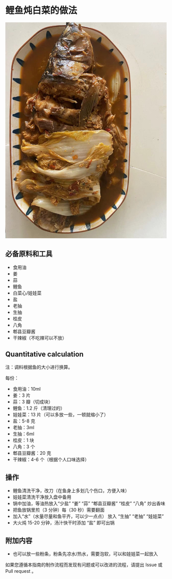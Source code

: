 # 鲤鱼炖白菜的做法

![鲤鱼炖白菜](./鲤鱼炖白菜.jpeg)

## 必备原料和工具

- 食用油
- 姜
- 蒜
- 鲤鱼
- 白菜心/娃娃菜
- 盐
- 老抽
- 生抽
- 桂皮
- 八角
- 郫县豆瓣酱
- 干辣椒（不吃辣可以不放）

## Quantitative calculation

注：调料根据鱼的大小进行换算。

每份：

- 食用油：10ml
- 姜：3 片
- 蒜：3 瓣（切成块）
- 鲤鱼：1.2 斤（清理过的）
- 娃娃菜：13 片（可以多放一些，一顿就缩小了）
- 盐：5-8 克
- 老抽：3ml
- 生抽：6ml
- 桂皮：1 块
- 八角：3 个
- 郫县豆瓣酱：20 克
- 干辣椒：4-6 个（根据个人口味选择）

## 操作

- 鲤鱼清洗干净，改刀（在鱼身上多划几个伤口，方便入味）
- 娃娃菜清洗干净放入盘中备用
- 锅中加油，等油热放入“少盐” “姜” “蒜” “郫县豆瓣酱” “桂皮” “八角” 炒出香味
- 把鱼放锅里煎（3 分钟）每（30 秒）需要翻面
- 加入“水”（水量尽量和鱼平齐，可以少一点点） 放入 “生抽” “老抽” “娃娃菜”
- 大火炖 15-20 分钟，汤汁快干时添加 “盐” 即可出锅

## 附加内容

- 也可以放一些粉条，粉条先凉水/热水，需要泡软，可以和娃娃菜一起放入

如果您遵循本指南的制作流程而发现有问题或可以改进的流程，请提出 Issue 或 Pull request 。
